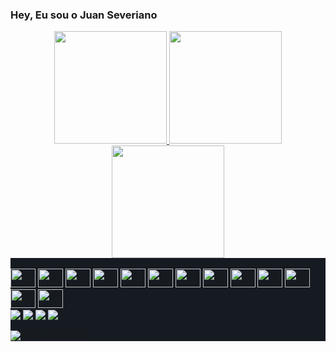 ### Hey, Eu sou o Juan Severiano
<head>
  <link rel="stylesheet" href="https://cdn.jsdelivr.net/gh/devicons/devicon@v2.15.1/devicon.min.css">
</head>
<div align="center">
  <a href="https://github.com/Michel-Rooney">
  <img height="180em" src="https://github-readme-stats.vercel.app/api?username=Juan-Severiano&show_icons=true&theme=dark&include_all_commits=true&count_private=true"/>
  <img height="180em" src="https://github-readme-stats.vercel.app/api/top-langs/?username=Michel-Rooney&layout=compact&langs_count=7&theme=dark"/>
  <img height="180em" src="https://quotes-github-readme.vercel.app/api?type=horizontal&theme=dark"/>
</div>
<div style="display: inline_block; background-color: #161B22;" alingn="center"> <br>
  <img aling="center" alt="Juan" height="30" width="40" src="https://cdn.jsdelivr.net/gh/devicons/devicon/icons/html5/html5-plain.svg" />
  <img aling="center" alt="Juan" height="30" width="40" src="https://cdn.jsdelivr.net/gh/devicons/devicon/icons/css3/css3-original.svg" />
  <img aling="center" alt="Juan" height="30" width="40" src="https://cdn.jsdelivr.net/gh/devicons/devicon/icons/javascript/javascript-original.svg" />
  <img aling="center" alt="Juan" height="30" width="40" src="https://cdn.jsdelivr.net/gh/devicons/devicon/icons/python/python-original.svg" />
  <img aling="center" alt="Juan" height="30" width="40" src="https://cdn.jsdelivr.net/gh/devicons/devicon/icons/arduino/arduino-original.svg" />
  <img aling="center" alt="Juan" height="30" width="40" src="https://cdn.jsdelivr.net/gh/devicons/devicon/icons/vscode/vscode-original.svg" />
  <img aling="center" alt="Juan" height="30" width="40" src="https://cdn.jsdelivr.net/gh/devicons/devicon/icons/fedora/fedora-original.svg" />
  <img aling="center" alt="Juan" height="30" width="40"src="https://cdn.jsdelivr.net/gh/devicons/devicon/icons/github/github-original.svg" />
  <img aling="center" alt="Juan" height="30" width="40" src="https://cdn.jsdelivr.net/gh/devicons/devicon/icons/git/git-original.svg" />
  
  <img aling="center" alt="Juan" height="30" width="40" aling="center" alt="Juan" height="30" width="40" src="https://cdn.jsdelivr.net/gh/devicons/devicon/icons/django/django-plain.svg" />
  <img aling="center" alt="Juan" height="30" width="40" src="https://cdn.jsdelivr.net/gh/devicons/devicon/icons/linux/linux-original.svg" />
   <img aling="center" alt="Juan" height="30" width="40" src="https://cdn.jsdelivr.net/gh/devicons/devicon/icons/mysql/mysql-original-wordmark.svg" />
   <img aling="center" alt="Juan" height="30" width="40" src="https://cdn.jsdelivr.net/gh/devicons/devicon/icons/gimp/gimp-original.svg" />
  <div> 
  <a href="https://instagram.com/_juan.sev_" target="_blank"><img src="https://img.shields.io/badge/-Instagram-%23E4405F?style=for-the-badge&logo=instagram&logoColor=white" target="_blank"></a>
 <a href="" target="_blank"><img src="https://img.shields.io/badge/Discord-7289DA?style=for-the-badge&logo=discord&logoColor=white" target="_blank"></a> 
  <a href = "juansoussev@gmail.com"><img src="https://img.shields.io/badge/-Gmail-%23333?style=for-the-badge&logo=gmail&logoColor=white" target="_blank"></a>
  <a href="https://www.linkedin.com/in/francisco-juan-severiano-a939b9241/" target="_blank"><img src="https://img.shields.io/badge/-LinkedIn-%230077B5?style=for-the-badge&logo=linkedin&logoColor=white" target="_blank"></a> 


![Snake animation](https://github.com/Juan-Severiano/Juan-Severiano/blob/output/github-contribution-grid-snake.svg)
